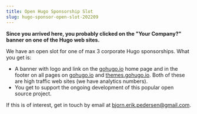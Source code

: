 ```yaml
---
title: Open Hugo Sponsorship Slot
slug: hugo-sponsor-open-slot-202209
---
```


**Since you arrived here, you probably clicked on the "Your Company?" banner on one of the Hugo web sites.**

We have an open slot for one of max 3 corporate Hugo sponsorships. What you get is:

* A banner with logo and link on the [gohugo.io](https://gohugo.io/) home page and in the footer on all pages on [gohugo.io](https://gohugo.io/) and [themes.gohugo.io](https://themes.gohugo.io/). Both of these are high traffic web sites (we have analytics numbers).
* You get to support the ongoing development of this popular open source project.

If this is of interest, get in touch by email at [bjorn.erik.pedersen@gmail.com](mailto:bjorn.erik.pedersen@gmail.com).